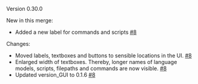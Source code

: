 Version 0.30.0

New in this merge:
- Added a new label for commands and scripts [#8](https://github.com/3Simplex/Llama.Cpp-Toolbox/pull/8)

Changes:
- Moved labels, textboxes and buttons to sensible locations in the UI. [#8](https://github.com/3Simplex/Llama.Cpp-Toolbox/pull/8)
- Enlarged width of textboxes. Thereby, longer names of language models, scripts, filepaths and commands are now visible. [#8](https://github.com/3Simplex/Llama.Cpp-Toolbox/pull/8)
- Updated version_GUI to 0.1.6 [#8](https://github.com/3Simplex/Llama.Cpp-Toolbox/pull/8)
